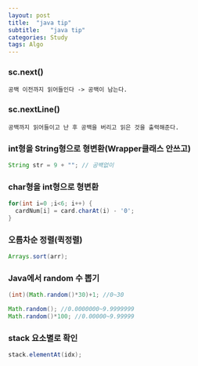 ```yaml
---
layout: post
title:  "java tip"
subtitle:   "java tip"
categories: Study
tags: Algo
---
```


### sc.next() 
```
공백 이전까지 읽어들인다 -> 공백이 남는다.
```

### sc.nextLine() 
```
공백까지 읽어들이고 난 후 공백을 버리고 읽은 것을 출력해준다.
```

### int형을 String형으로 형변환(Wrapper클래스 안쓰고)
~~~ java
String str = 9 + ""; // 공백없이
~~~

### char형을 int형으로 형변환
~~~ java
for(int i=0 ;i<6; i++) {
  cardNum[i] = card.charAt(i) - '0';
}
~~~

### 오름차순 정렬(퀵정렬) 
~~~ java
Arrays.sort(arr);
~~~

### Java에서 random 수 뽑기 
~~~ java
(int)(Math.random()*30)+1; //0~30

Math.random(); //0.0000000~9.9999999
Math.random()*100; //0.00000~9.99999
~~~

### stack 요소별로 확인
~~~ java
stack.elementAt(idx);
~~~

###
